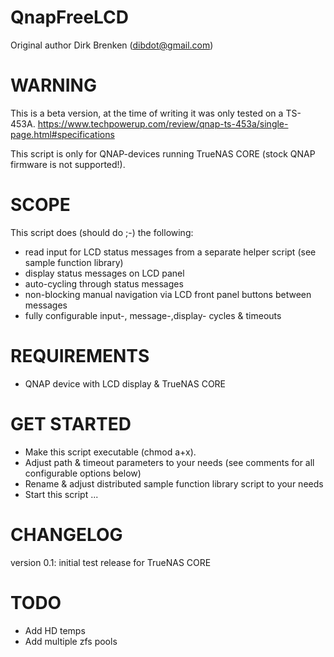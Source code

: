 QnapFreeLCD
===========
Original author Dirk Brenken (dibdot@gmail.com)


WARNING
========
This is a beta version, at the time of writing it was only tested on a TS-453A.
https://www.techpowerup.com/review/qnap-ts-453a/single-page.html#specifications

This script is only for QNAP-devices running TrueNAS CORE (stock QNAP firmware is not supported!).

SCOPE
======
This script does (should do ;-) the following:
- read input for LCD status messages from a separate helper script (see sample function library)
- display status messages on LCD panel
- auto-cycling through status messages
- non-blocking manual navigation via LCD front panel buttons between messages
- fully configurable input-, message-,display- cycles & timeouts

REQUIREMENTS
=============
- QNAP device with LCD display & TrueNAS CORE

GET STARTED
============
- Make this script executable (chmod a+x).
- Adjust path & timeout parameters to your needs (see comments for all configurable options below)
- Rename & adjust distributed sample function library script to your needs
- Start this script ...

CHANGELOG
==========
version 0.1: initial test release for TrueNAS CORE

TODO
=====
- Add HD temps
- Add multiple zfs pools

